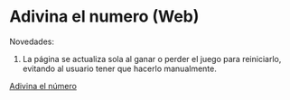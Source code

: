 # Adivina el numero (Web)

Novedades:

1. La página se actualiza sola al ganar o perder el juego para reiniciarlo, evitando al usuario tener que hacerlo manualmente.


[Adivina el número](https://adivina-el-numero-web.vercel.app/)
